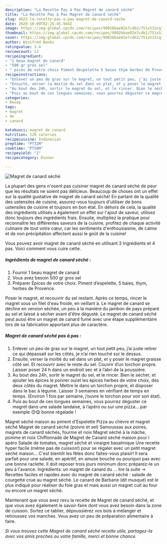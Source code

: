 ```yaml
---
description: "La Recette Pas à Pas Magret de canard séché"
title: "La Recette Pas à Pas Magret de canard séché"
slug: 4023-la-recette-pas-a-pas-magret-de-canard-seche
date: 2020-10-09T02:25:45.944Z
image: https://img-global.cpcdn.com/recipes/9902bbae82e7c4b2/751x532cq70/magret-de-canard-seche-photo-principale-de-la-recette.jpg
thumbnail: https://img-global.cpcdn.com/recipes/9902bbae82e7c4b2/751x532cq70/magret-de-canard-seche-photo-principale-de-la-recette.jpg
cover: https://img-global.cpcdn.com/recipes/9902bbae82e7c4b2/751x532cq70/magret-de-canard-seche-photo-principale-de-la-recette.jpg
author: Winifred Banks
ratingvalue: 3.4
reviewcount: 13
recipeingredient:
- "1 beau magret de canard"
- "500 gr gros sel"
- " pices de votre choix Piment despelette 5 baies thym herbes de Provence"
recipeinstructions:
- "Enlever un peu de gras sur le magret, un tout petit peu, j’ai juste retirer ce qui dépassait sur les côtés, je n’ai rien touché sur le dessus."
- "Ensuite, verser la moitié du sel dans un plat, et y poser le magret graisse côté sel. Et recouvrir avec le reste du sel. Couvrir d’un torchon propre. Laisser poser 24 h dans un endroit sec et à l’abri de la poussière."
- "Au bout des 24h, sortir le magret du sel, et le rincer. Bien le sécher, et ajouter les épices le poivrer ou/et les épices herbes de votre choix, des deux côtés du magret. Mettre le dans un torchon propre, et disposer dans le bac à légume. Laisser 3 semaines en vérifiant de temps en temps. (Environ 1 fois par semaine, j’ouvre le torchon pour voir son état)."
- "Puis au bout de ces longues semaines, vous pourrez déguster ce magret dans une salade landaise, à l’apéro ou sur une pizza... par exemple 😊😋 bonne régalade !"
categories:
- Resep
tags:
- magret
- de
- canard

katakunci: magret de canard 
nutrition: 129 calories
recipecuisine: Indonesian
preptime: "PT32M"
cooktime: "PT58M"
recipeyield: "2"
recipecategory: Dinner

---
```



![Magret de canard séché](https://img-global.cpcdn.com/recipes/9902bbae82e7c4b2/751x532cq70/magret-de-canard-seche-photo-principale-de-la-recette.jpg)

La plupart des gens n'osent pas cuisiner magret de canard séché de peur que les résultats ne soient pas délicieux. Beaucoup de choses ont un effet sur la qualité gustative de magret de canard séché! En partant de la qualité des ustensiles de cuisine, assurez-vous toujours d'utiliser de bons ustensiles de cuisine et toujours en bon état. En dehors de cela, la qualité des ingrédients utilisés a également un effet sur l'ajout de saveur, utilisez donc toujours des ingrédients frais. Ensuite, multipliez la pratique pour reconnaître les différentes saveurs de la cuisine, profitez de chaque activité culinaire de tout votre cœur, car les sentiments d'enthousiasme, de calme et de non précipitation affectent aussi le goût de la cuisine!

<!--inarticleads1-->

Vous pouvez avoir magret de canard séché en utilisant 3 Ingrédients et 4 pas. Voici comment vous cuire cette.

##### Ingrédients de magret de canard séché :

1. Fournir 1 beau magret de canard
1. Vous avez besoin 500 gr gros sel
1. Préparer  Épices de votre choix. Piment d’espelette, 5 baies, thym, herbes de Provence.


Poser le magret, et recouvrir du sel restant. Après ce temps, rincer le magret sous un filet d&#39;eau froide, en veillant à. Le magret de canard se décline en version séchée, un peu à la manière du jambon de pays préparé au sel et laissé à sécher avant d&#39;être dégusté. Le magret de canard séché peut aussi être un magret de canard fumé avec une étape supplémentaire lors de sa fabrication apportant plus de caractère. 

<!--inarticleads2-->

##### Magret de canard séché pas à pas :

1. Enlever un peu de gras sur le magret, un tout petit peu, j’ai juste retirer ce qui dépassait sur les côtés, je n’ai rien touché sur le dessus.
1. Ensuite, verser la moitié du sel dans un plat, et y poser le magret graisse côté sel. Et recouvrir avec le reste du sel. Couvrir d’un torchon propre. Laisser poser 24 h dans un endroit sec et à l’abri de la poussière.
1. Au bout des 24h, sortir le magret du sel, et le rincer. Bien le sécher, et ajouter les épices le poivrer ou/et les épices herbes de votre choix, des deux côtés du magret. Mettre le dans un torchon propre, et disposer dans le bac à légume. Laisser 3 semaines en vérifiant de temps en temps. (Environ 1 fois par semaine, j’ouvre le torchon pour voir son état).
1. Puis au bout de ces longues semaines, vous pourrez déguster ce magret dans une salade landaise, à l’apéro ou sur une pizza... par exemple 😊😋 bonne régalade !


Magret séché maison au piment d&#39;Espelette Pizza au chèvre et magret séché Magret de canard séché (poivre et sel) Samoussas aux poires, magrets de canard séchés, fourme et noix Magret séché à la mâche, pomme et noix Chiffonnade de Magret de Canard séché maison pour l apéro Salade de tomates, magret séché et vinaigre basalmique Une recette hyper facile (même pas de cuisson!) pour se régaler avec un petit magret séché maison… C&#39;est bientôt les fêtes donc faites-vous plaisir! Il sera parfait pour une salade, en apéritif, en amuse bouche ou pourquoi pas avec une bonne raclette. Il doit reposer trois jours minimum donc préparez-le un peu à l&#39;avance. Ingrédients: un magret de canard du … lire la suite → Recettes faciles et rapides avec du magret de canard séché : salade de courgette crue au magret séché. Le canard de Barbarie (dit musqué) est le plus indiqué pour réaliser du foie gras et mais aussi un magret cuit au four ou encore un magret séché. 

<!--inarticleads1-->

<p>
Maintenant que vous avez revu la recette de Magret de canard séché, et que vous avez également le savoir-faire dont vous avez besoin dans la zone de cuisson. Sortez ce tablier, dépoussiérez vos bols à mélanger et retroussez vos manches. Vous avez un peu de préparation alimentaire à faire.
</p>

<p>
<i>Si vous trouvez cette Magret de canard séché recette utile, partagez-la avec vos amis proches ou votre famille, merci et bonne chance.</i>
</p>
